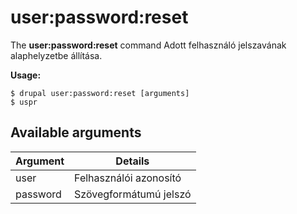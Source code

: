 # user:password:reset
The **user:password:reset** command Adott felhasználó jelszavának alaphelyzetbe állítása.

**Usage:**
```
$ drupal user:password:reset [arguments] 
$ uspr  
```

## Available arguments
Argument | Details
---------|-------------
user | Felhasználói azonosító
password | Szövegformátumú jelszó
